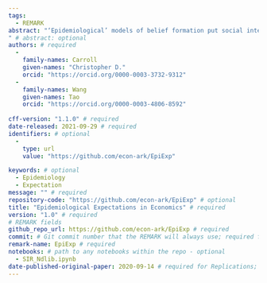 ```yaml
---
tags:
  - REMARK
abstract: "‘Epidemiological’ models of belief formation put social interactions at their core; such models are the main (almost, the only) tool used by non-economists to study the dynamics of beliefs in populations. We survey the (comparatively) small literature in which economists attempting to model the consequences of beliefs about the future – ‘expectations’ – have employed what we view as a full-fledged epidemiological approach to explore an economic question. We draw connections to related work on narrative economics, news/rumor spreading, ‘contagion,’ and the spread of online content. Finally, we discuss a number of promising directions for future research.
" # abstract: optional
authors: # required
  -
    family-names: Carroll
    given-names: "Christopher D."
    orcid: "https://orcid.org/0000-0003-3732-9312"
  -
    family-names: Wang
    given-names: Tao
    orcid: "https://orcid.org/0000-0003-4806-8592"
    
cff-version: "1.1.0" # required 
date-released: 2021-09-29 # required
identifiers: # optional
  - 
    type: url
    value: "https://github.com/econ-ark/EpiExp"

keywords: # optional
  - Epidemiology
  - Expectation
message: "" # required
repository-code: "https://github.com/econ-ark/EpiExp" # optional
title: "Epidemiological Expectations in Economics" # required
version: "1.0" # required
# REMARK fields
github_repo_url: https://github.com/econ-ark/EpiExp # required 
commit: # Git commit number that the REMARK will always use; required for "frozen" remarks, optional for "draft" remarks
remark-name: EpiExp # required 
notebooks: # path to any notebooks within the repo - optional
  - SIR_Ndlib.ipynb
date-published-original-paper: 2020-09-14 # required for Replications; optional for Reproductions
---
```

